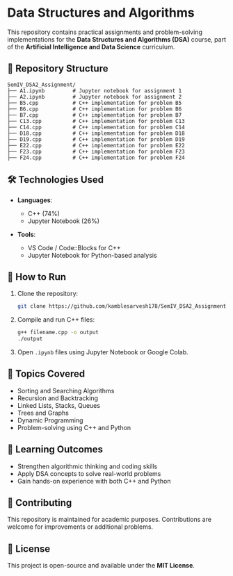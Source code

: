 # Data Structures and Algorithms 

This repository contains practical assignments and problem-solving implementations for the **Data Structures and Algorithms (DSA)** course, part of the **Artificial Intelligence and Data Science** curriculum.

## 📁 Repository Structure

```
SemIV_DSA2_Assignment/
├── A1.ipynb         # Jupyter notebook for assignment 1
├── A2.ipynb         # Jupyter notebook for assignment 2
├── B5.cpp           # C++ implementation for problem B5
├── B6.cpp           # C++ implementation for problem B6
├── B7.cpp           # C++ implementation for problem B7
├── C13.cpp          # C++ implementation for problem C13
├── C14.cpp          # C++ implementation for problem C14
├── D18.cpp          # C++ implementation for problem D18
├── D19.cpp          # C++ implementation for problem D19
├── E22.cpp          # C++ implementation for problem E22
├── F23.cpp          # C++ implementation for problem F23
├── F24.cpp          # C++ implementation for problem F24
```

## 🛠 Technologies Used

- **Languages**:  
  - C++ (74%)  
  - Jupyter Notebook (26%)

- **Tools**:  
  - VS Code / Code::Blocks for C++  
  - Jupyter Notebook for Python-based analysis

## 🚀 How to Run

1. Clone the repository:
   ```bash
   git clone https://github.com/kamblesarvesh178/SemIV_DSA2_Assignment.git
   ```
2. Compile and run C++ files:
   ```bash
   g++ filename.cpp -o output
   ./output
   ```
3. Open `.ipynb` files using Jupyter Notebook or Google Colab.

## 📌 Topics Covered

- Sorting and Searching Algorithms
- Recursion and Backtracking
- Linked Lists, Stacks, Queues
- Trees and Graphs
- Dynamic Programming
- Problem-solving using C++ and Python

## 🎯 Learning Outcomes

- Strengthen algorithmic thinking and coding skills
- Apply DSA concepts to solve real-world problems
- Gain hands-on experience with both C++ and Python

## 🤝 Contributing

This repository is maintained for academic purposes. Contributions are welcome for improvements or additional problems.

## 📄 License

This project is open-source and available under the **MIT License**.
